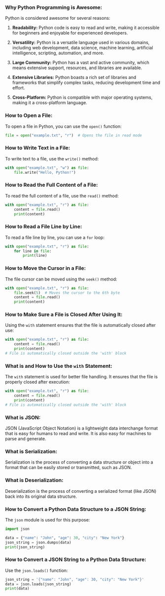 ### Why Python Programming is Awesome:

Python is considered awesome for several reasons:

1. **Readability:** Python code is easy to read and write, making it accessible for beginners and enjoyable for experienced developers.

2. **Versatility:** Python is a versatile language used in various domains, including web development, data science, machine learning, artificial intelligence, scripting, automation, and more.

3. **Large Community:** Python has a vast and active community, which means extensive support, resources, and libraries are available.

4. **Extensive Libraries:** Python boasts a rich set of libraries and frameworks that simplify complex tasks, reducing development time and effort.

5. **Cross-Platform:** Python is compatible with major operating systems, making it a cross-platform language.

### How to Open a File:

To open a file in Python, you can use the `open()` function:

```python
file = open("example.txt", "r")  # Opens the file in read mode
```

### How to Write Text in a File:

To write text to a file, use the `write()` method:

```python
with open("example.txt", "w") as file:
    file.write("Hello, Python!")
```

### How to Read the Full Content of a File:

To read the full content of a file, use the `read()` method:

```python
with open("example.txt", "r") as file:
    content = file.read()
    print(content)
```

### How to Read a File Line by Line:

To read a file line by line, you can use a `for` loop:

```python
with open("example.txt", "r") as file:
    for line in file:
        print(line)
```

### How to Move the Cursor in a File:

The file cursor can be moved using the `seek()` method:

```python
with open("example.txt", "r") as file:
    file.seek(5)  # Moves the cursor to the 6th byte
    content = file.read()
    print(content)
```

### How to Make Sure a File is Closed After Using It:

Using the `with` statement ensures that the file is automatically closed after use:

```python
with open("example.txt", "r") as file:
    content = file.read()
    print(content)
# File is automatically closed outside the 'with' block
```

### What is and How to Use the `with` Statement:

The `with` statement is used for better file handling. It ensures that the file is properly closed after execution:

```python
with open("example.txt", "r") as file:
    content = file.read()
    print(content)
# File is automatically closed outside the 'with' block
```

### What is JSON:

JSON (JavaScript Object Notation) is a lightweight data interchange format that is easy for humans to read and write. It is also easy for machines to parse and generate.

### What is Serialization:

Serialization is the process of converting a data structure or object into a format that can be easily stored or transmitted, such as JSON.

### What is Deserialization:

Deserialization is the process of converting a serialized format (like JSON) back into its original data structure.

### How to Convert a Python Data Structure to a JSON String:

The `json` module is used for this purpose:

```python
import json

data = {"name": "John", "age": 30, "city": "New York"}
json_string = json.dumps(data)
print(json_string)
```

### How to Convert a JSON String to a Python Data Structure:

Use the `json.loads()` function:

```python
json_string = '{"name": "John", "age": 30, "city": "New York"}'
data = json.loads(json_string)
print(data)
```
